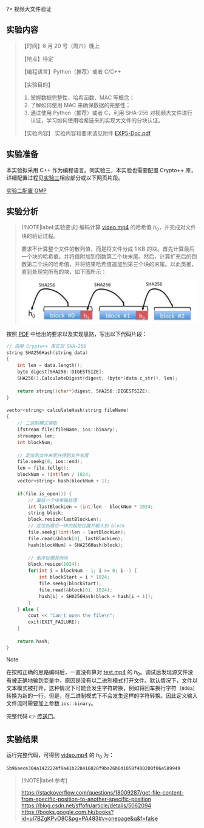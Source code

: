?> 视频大文件验证

## 实验内容

> 【时间】6 月 20 号（周六）晚上
> 
> 【地点】待定
> 
> 【编程语言】Python（推荐）或者 C/C++
>
> 【实验目的】
> 1. 掌握数据完整性、哈希函数、MAC 等概念；
> 2. 了解如何使用 MAC 来确保数据的完整性；
> 3. 通过使用 Python（推荐）或者 C，利用 SHA-256 对视频大文件进行认证，学习如何使用哈希链来的实现大文件的分块认证。
>
> 【实验内容】
> 实验内容和要求请见附件 [EXP5-Doc.pdf](course/cryptography/lab-5-EXP5-Doc.pdf ':ignore')

## 实验准备

本实验拟采用 C++ 作为编程语言。同实验三，本实验也需要配置 Crypto++ 库，详细配置过程见[实验三](course/cryptography/lab-3?id=实验准备)相应部分或以下网页片段。

[实验二配置 GMP](https://jingqinglin.gitee.io/blog/#/course/cryptography/cryptopp-config ':include :type=iframe width=100% height=600px')

## 实验分析

> [!NOTE|label:实验要求]
> 编码计算 [video.mp4](course/cryptography/lab-5-video.mp4 ':ignore') 的哈希值 $h_0$，并完成对文件块的验证过程。
>
> 要求不计算整个文件的散列值，而是将文件分成 1 KB 的块。首先计算最后一个块的哈希值，并将值附加到倒数第二个块末尾。然后，计算扩充后的倒数第二个块的哈希值，并将结果哈希值追加到第三个块的末尾。以此类推，直到处理完所有的块，如下图所示：
>
> ![](_images/lab-5-1.png ':size=60%')

按照 [PDF](course/cryptography/lab-5-EXP5-Doc.pdf ':ignore') 中给出的要求以及实现思路，写出以下代码片段：

```cpp
// 调用 Crypto++ 库实现 SHA-256
string SHA256Hash(string data)
{
    int len = data.length();
    byte digest[SHA256::DIGESTSIZE];
    SHA256().CalculateDigest(digest, (byte*)data.c_str(), len);

    return string((char*)digest, SHA256::DIGESTSIZE);
}

vector<string> calculateHash(string fileName)
{
    // 二进制模式读取
    ifstream file(fileName, ios::binary);
    streampos len;
    int blockNum;

    // 定位到文件末尾并得到文件长度
    file.seekg(0, ios::end);
    len = file.tellg();
    blockNum = (int)len / 1024;
    vector<string> hash(blockNum + 1);

    if(file.is_open()) {
        // 最后一个块单独处理
        int lastBlockLen = (int)len - blockNum * 1024;
        string block;
        block.resize(lastBlockLen);
        // 定位到最后一块的起始位置并输入到 block
        file.seekg((int)len - lastBlockLen);
        file.read(&block[0], lastBlockLen);
        hash[blockNum] = SHA256Hash(block);

        // 倒序处理其他块
        block.resize(1024);
        for(int i = blockNum - 1; i >= 0; i--) {
            int blockStart = i * 1024;
            file.seekg(blockStart);
            file.read(&block[0], 1024);
            hash[i] = SHA256Hash(block + hash[i + 1]);
        }
    } else {
        cout << "Can't open the file\n";
        exit(EXIT_FAILURE);
    }

    return hash;
}
```

> [!NOTE]
> 在按照正确的思路编码后，一直没有算对 [test.mp4](course/cryptography/lab-5-test.mp4 ':ignore') 的 $h_0$。调试后发现源文件没有被正确地输到变量中，原因是没有以二进制模式打开文件。默认情况下，文件以文本模式被打开，这种情况下可能会发生字符转换，例如将回车换行字符（`0d0a`）转换为新的一行。但是，在二进制模式下不会发生这样的字符转换。因此定义输入文件流时需要加上参数 `ios::binary`。

完整代码 👉 [传送门](course/cryptography/lab-5-solution ':target=_blank')。

## 实验结果

运行完整代码，可得到 [video.mp4](course/cryptography/lab-5-video.mp4 ':ignore') 的 $h_0$ 为：

```
5b96aece304a1422224f9a41b228416028f9ba26b0d1058f400200f06a589949
```

> [!NOTE|label:参考]
>
> https://stackoverflow.com/questions/18009287/get-file-content-from-specific-position-to-another-specific-position  
> https://blog.csdn.net/sffofn/article/details/5062094  
> https://books.google.com.hk/books?id=uI7BZgKPvO8C&pg=PA483#v=onepage&q&f=false